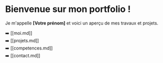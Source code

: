 # Bienvenue sur mon portfolio !

Je m'appelle **[Votre prénom]** et voici un aperçu de mes travaux et projets.

➡️ [[moi.md]]  
➡️ [[projets.md]]  
➡️ [[competences.md]]  
➡️ [[contact.md]]
